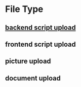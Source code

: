 # File Type
## [backend script upload](https://github.com/Jayway007/Offense-and-Deffense/tree/main/Offense/Pentest/Common-vul/File%20Upload/Backend)

## frontend script upload


## picture  upload


## document upload
